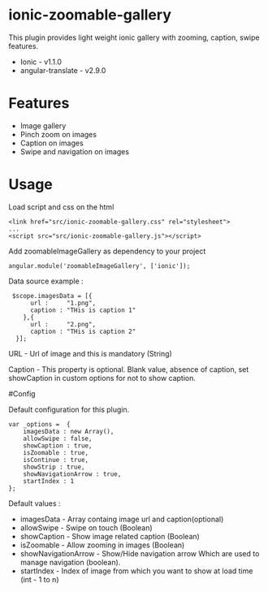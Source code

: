 # ionic-zoomable-gallery

This plugin provides light weight ionic gallery with zooming, caption, swipe features.

- Ionic - v1.1.0
- angular-translate - v2.9.0


# Features

- Image gallery
- Pinch zoom on images
- Caption on images
- Swipe and navigation on images


# Usage

Load script and css on the html

```
<link href="src/ionic-zoomable-gallery.css" rel="stylesheet">
...
<script src="src/ionic-zoomable-gallery.js"></script>

```
Add zoomableImageGallery as dependency to your project
```
angular.module('zoomableImageGallery', ['ionic']);
```
Data source example :
```
 $scope.imagesData = [{
      url : 	"1.png",
      caption : "THis is caption 1"
    },{
      url : 	"2.png",
      caption : "THis is caption 2"
  }];
```

URL - Url of image and this is mandatory (String)

Caption - This property is optional. Blank value, absence of caption, set showCaption in custom options for not to show caption.


#Config

Default configuration for this plugin.
```
var _options =  {
	imagesData : new Array(),
	allowSwipe : false,
	showCaption : true,
	isZoomable : true,
	isContinue : true,
	showStrip : true,
	showNavigationArrow : true,
	startIndex : 1
};
```
Default values : 

- imagesData - Array containg image url and caption(optional)
- allowSwipe - Swipe on touch (Boolean)
- showCaption - Show image related caption (Boolean)
- isZoomable - Allow zooming in images (Boolean)
- showNavigationArrow - Show/Hide navigation arrow Which are used to manage navigation (boolean). 
- startIndex - Index of image from which you want to show at load time (int - 1 to n)
